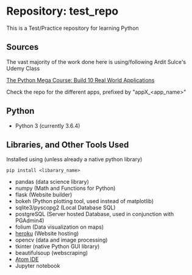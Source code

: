 # Repository: test_repo

This is a Test/Practice repository for learning Python

## Sources
The vast majority of the work done here is using/following Ardit Sulce's Udemy Class

  [The Python Mega Course: Build 10 Real World Applications](https://www.udemy.com/the-python-mega-course/learn/v4/overview)
  
  Check the repo for the different apps, prefixed by "appX_<app_name>"

## Python

* Python 3 (currently 3.6.4)

## Libraries, and Other Tools Used

Installed using (unless already a native python library)
```
pip install <libarary_name>
```

* pandas (data science library)
* numpy (Math and Functions for Python)
* flask (Website builder)
* bokeh (Python plotting tool, used instead of matplotlib)
* sqlite3/pyscopg2 (Local Database SQL)
* postgreSQL (Server hosted Database, used in conjunction with PGAdmin4)
* folium (Data visualization on maps)
* [heroku](https://www.heroku.com/) (Website hosting)
* opencv (data and image processing)
* tkinter (native Python GUI library)
* beautifulsoup (webscraping)
* [Atom IDE](https://atom.io/)
* Jupyter notebook
